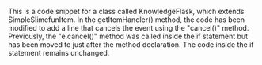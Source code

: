 This is a code snippet for a class called KnowledgeFlask, which extends SimpleSlimefunItem<ItemUseHandler>. In the getItemHandler() method, the code has been modified to add a line that cancels the event using the "cancel()" method. Previously, the "e.cancel()" method was called inside the if statement but has been moved to just after the method declaration. The code inside the if statement remains unchanged.
